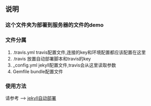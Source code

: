 <!-- ####################################################################################################################
##                                                                                                                     ##
## author  : Yan                                                                                                       ##
## email   : yan-wyb@foxmail.com                                                                                       ##
## Github  ; https://github.com/yan-wyb                                                                                ##
## Website : www.yan-wyb.com                                                                                           ##
##                                                                                                                     ##
##################################################################################################################### -->

## 说明

### 这个文件夹为部署到服务器的文件的demo

### 文件分属

1. .travis.yml     travis配置文件,连接的key和环境配置都应该配置在这里
2. .travis         放置自动部署脚本和travis的key
3. _config.yml     jekyll配置文件,travis会从这里读取参数
4. Gemfile         bundle配置文件

### 使用方法

请参考 --> [jekyll自动部署](yan-wyb.com/2020/06/08/jekyll-travis.html)

